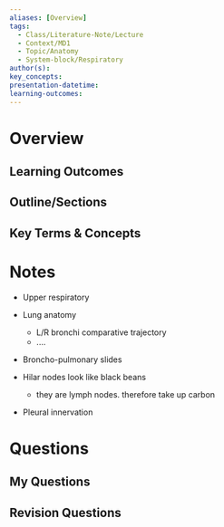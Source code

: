 ```yaml
---
aliases: [Overview]
tags:
  - Class/Literature-Note/Lecture
  - Context/MD1
  - Topic/Anatomy
  - System-block/Respiratory
author(s): 
key_concepts: 
presentation-datetime: 
learning-outcomes:
---
```



# Overview
## Learning Outcomes

## Outline/Sections

## Key Terms & Concepts


# Notes

- Upper respiratory
- Lung anatomy
	- L/R bronchi comparative trajectory
	- ....
- Broncho-pulmonary slides


- Hilar nodes look like black beans
	- they are lymph nodes. therefore take up carbon

- Pleural innervation


# Questions

## My Questions
## Revision Questions




